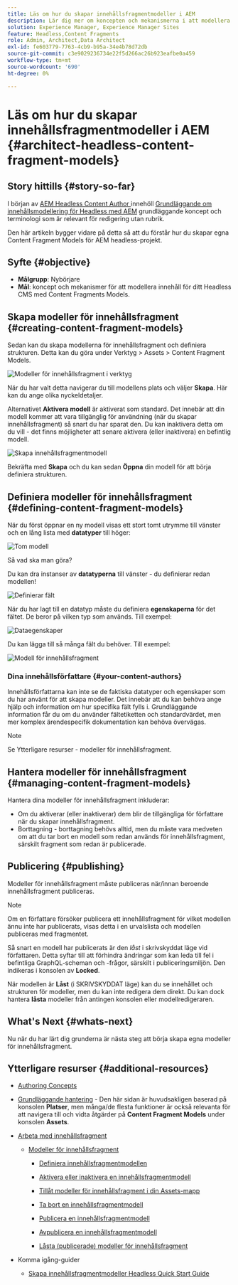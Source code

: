 ```yaml
---
title: Läs om hur du skapar innehållsfragmentmodeller i AEM
description: Lär dig mer om koncepten och mekanismerna i att modellera innehåll för din Headless CMS med Content Fragments Models.
solution: Experience Manager, Experience Manager Sites
feature: Headless,Content Fragments
role: Admin, Architect,Data Architect
exl-id: fe603779-7763-4cb9-b95a-34e4b78d72db
source-git-commit: c3e9029236734e22f5d266ac26b923eafbe0a459
workflow-type: tm+mt
source-wordcount: '690'
ht-degree: 0%

---
```


# Läs om hur du skapar innehållsfragmentmodeller i AEM {#architect-headless-content-fragment-models}

## Story hittills {#story-so-far}

I början av [AEM Headless Content Author ](overview.md) innehöll [Grundläggande om innehållsmodellering för Headless med AEM](basics.md) grundläggande koncept och terminologi som är relevant för redigering utan rubrik.

Den här artikeln bygger vidare på detta så att du förstår hur du skapar egna Content Fragment Models för AEM headless-projekt.

## Syfte {#objective}

* **Målgrupp**: Nybörjare
* **Mål**: koncept och mekanismer för att modellera innehåll för ditt Headless CMS med Content Fragments Models.

<!-- which persona does this? -->
<!-- and who allows the configuration on the folders? -->

<!--
## Enabling Content Fragment Models {#enabling-content-fragment-models}

At the very start you need to enable Content Fragment Models for your site, this is done in the Configuration Browser; under Tools > General > Configuration Browser. You can either select to configure the global entry, or create a configuration. For example:

![Define configuration](/help/assets/content-fragments/assets/cfm-conf-01.png)

>[!NOTE]
>
>See Additional Resources - Content Fragments in the Configuration Browser
-->

## Skapa modeller för innehållsfragment {#creating-content-fragment-models}

Sedan kan du skapa modellerna för innehållsfragment och definiera strukturen. Detta kan du göra under Verktyg > Assets > Content Fragment Models.

![Modeller för innehållsfragment i verktyg](assets/cfm-tools.png)

När du har valt detta navigerar du till modellens plats och väljer **Skapa**. Här kan du ange olika nyckeldetaljer.

Alternativet **Aktivera modell** är aktiverat som standard. Det innebär att din modell kommer att vara tillgänglig för användning (när du skapar innehållsfragment) så snart du har sparat den. Du kan inaktivera detta om du vill - det finns möjligheter att senare aktivera (eller inaktivera) en befintlig modell.

![Skapa innehållsfragmentmodell](/help/assets/content-fragments/assets/cfm-models-02.png)

Bekräfta med **Skapa** och du kan sedan **Öppna** din modell för att börja definiera strukturen.

## Definiera modeller för innehållsfragment {#defining-content-fragment-models}

När du först öppnar en ny modell visas ett stort tomt utrymme till vänster och en lång lista med **datatyper** till höger:

![Tom modell](/help/assets/content-fragments/assets/cfm-models-03.png)

Så vad ska man göra?

Du kan dra instanser av **datatyperna** till vänster - du definierar redan modellen!

![Definierar fält](/help/assets/content-fragments/assets/cfm-models-04.png)

När du har lagt till en datatyp måste du definiera **egenskaperna** för det fältet. De beror på vilken typ som används. Till exempel:

![Dataegenskaper](/help/assets/content-fragments/assets/cfm-models-05.png)

Du kan lägga till så många fält du behöver. Till exempel:

![Modell för innehållsfragment](/help/assets/content-fragments/assets/cfm-models-07.png)

### Dina innehållsförfattare {#your-content-authors}

Innehållsförfattarna kan inte se de faktiska datatyper och egenskaper som du har använt för att skapa modeller. Det innebär att du kan behöva ange hjälp och information om hur specifika fält fylls i. Grundläggande information får du om du använder fältetiketten och standardvärdet, men mer komplex ärendespecifik dokumentation kan behöva övervägas.

>[!NOTE]
>
>Se Ytterligare resurser - modeller för innehållsfragment.

## Hantera modeller för innehållsfragment {#managing-content-fragment-models}

<!-- needs more details -->

Hantera dina modeller för innehållsfragment inkluderar:

* Om du aktiverar (eller inaktiverar) dem blir de tillgängliga för författare när du skapar innehållsfragment.
* Borttagning - borttagning behövs alltid, men du måste vara medveten om att du tar bort en modell som redan används för innehållsfragment, särskilt fragment som redan är publicerade.

## Publicering {#publishing}

<!-- needs more details -->

Modeller för innehållsfragment måste publiceras när/innan beroende innehållsfragment publiceras.

>[!NOTE]
>
>Om en författare försöker publicera ett innehållsfragment för vilket modellen ännu inte har publicerats, visas detta i en urvalslista och modellen publiceras med fragmentet.

Så snart en modell har publicerats är den *låst* i skrivskyddat läge vid författaren. Detta syftar till att förhindra ändringar som kan leda till fel i befintliga GraphQL-scheman och -frågor, särskilt i publiceringsmiljön. Den indikeras i konsolen av **Locked**.

När modellen är **Låst** (i SKRIVSKYDDAT läge) kan du se innehållet och strukturen för modeller, men du kan inte redigera dem direkt. Du kan dock hantera **låsta** modeller från antingen konsolen eller modellredigeraren.

## What&#39;s Next {#whats-next}

Nu när du har lärt dig grunderna är nästa steg att börja skapa egna modeller för innehållsfragment.

## Ytterligare resurser {#additional-resources}

* [Authoring Concepts](/help/sites-authoring/author.md)

* [Grundläggande hantering](/help/sites-authoring/basic-handling.md) - Den här sidan är huvudsakligen baserad på konsolen **Platser**, men många/de flesta funktioner är också relevanta för att navigera till och vidta åtgärder på **Content Fragment Models** under konsolen **Assets**.

* [Arbeta med innehållsfragment](/help/assets/content-fragments/content-fragments.md)

   * [Modeller för innehållsfragment](/help/assets/content-fragments/content-fragments-models.md)

      * [Definiera innehållsfragmentmodellen](/help/assets/content-fragments/content-fragments-models.md#defining-your-content-fragment-model)

      * [Aktivera eller inaktivera en innehållsfragmentmodell](/help/assets/content-fragments/content-fragments-models.md#enabling-disabling-a-content-fragment-model)

      * [Tillåt modeller för innehållsfragment i din Assets-mapp](/help/assets/content-fragments/content-fragments-models.md#allowing-content-fragment-models-assets-folder)

      * [Ta bort en innehållsfragmentmodell](/help/assets/content-fragments/content-fragments-models.md#deleting-a-content-fragment-model)

      * [Publicera en innehållsfragmentmodell](/help/assets/content-fragments/content-fragments-models.md#publishing-a-content-fragment-model)

      * [Avpublicera en innehållsfragmentmodell](/help/assets/content-fragments/content-fragments-models.md#unpublishing-a-content-fragment-model)

      * [Låsta (publicerade) modeller för innehållsfragment](/help/assets/content-fragments/content-fragments-models.md#locked-published-content-fragment-models)

* Komma igång-guider

   * [Skapa innehållsfragmentmodeller Headless Quick Start Guide](/help/sites-developing/headless/getting-started/create-content-model.md)
